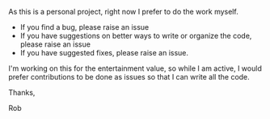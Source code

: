 As this is a personal project, right now I prefer to do the work myself. 

- If you find a bug, please raise an issue
- If you have suggestions on better ways to write or organize the code, please raise an issue
- If you have suggested fixes, please raise an issue.

I'm working on this for the entertainment value, so while I am active, I would prefer contributions to be done as issues so that I can write all the code.

Thanks,

Rob
